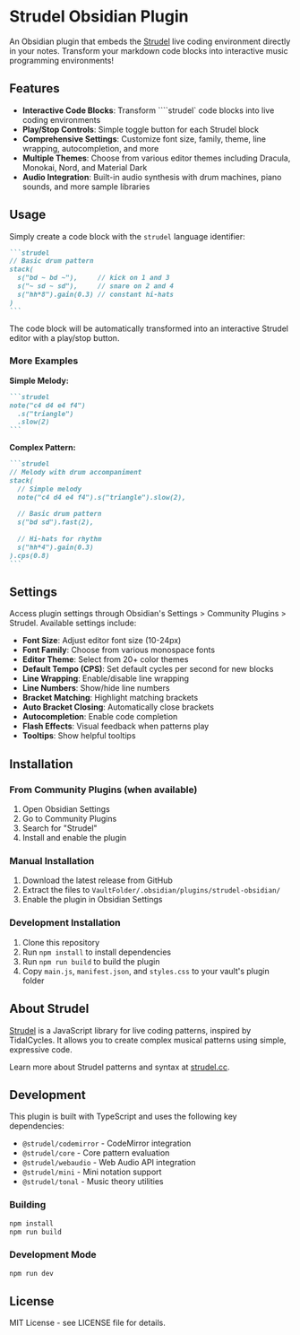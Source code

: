 # Strudel Obsidian Plugin

An Obsidian plugin that embeds the [Strudel](https://strudel.cc/) live coding environment directly in your notes. Transform your markdown code blocks into interactive music programming environments!

## Features

- **Interactive Code Blocks**: Transform ````strudel` code blocks into live coding environments
- **Play/Stop Controls**: Simple toggle button for each Strudel block
- **Comprehensive Settings**: Customize font size, family, theme, line wrapping, autocompletion, and more
- **Multiple Themes**: Choose from various editor themes including Dracula, Monokai, Nord, and Material Dark
- **Audio Integration**: Built-in audio synthesis with drum machines, piano sounds, and more sample libraries

## Usage

Simply create a code block with the `strudel` language identifier:

````markdown
```strudel
// Basic drum pattern
stack(
  s("bd ~ bd ~"),     // kick on 1 and 3
  s("~ sd ~ sd"),     // snare on 2 and 4  
  s("hh*8").gain(0.3) // constant hi-hats
)
```
````

The code block will be automatically transformed into an interactive Strudel editor with a play/stop button.

### More Examples

**Simple Melody:**
````markdown
```strudel
note("c4 d4 e4 f4")
  .s("triangle")
  .slow(2)
```
````

**Complex Pattern:**
````markdown
```strudel
// Melody with drum accompaniment
stack(
  // Simple melody
  note("c4 d4 e4 f4").s("triangle").slow(2),
  
  // Basic drum pattern
  s("bd sd").fast(2),
  
  // Hi-hats for rhythm
  s("hh*4").gain(0.3)
).cps(0.8)
```
````

## Settings

Access plugin settings through Obsidian's Settings > Community Plugins > Strudel. Available settings include:

- **Font Size**: Adjust editor font size (10-24px)
- **Font Family**: Choose from various monospace fonts
- **Editor Theme**: Select from 20+ color themes
- **Default Tempo (CPS)**: Set default cycles per second for new blocks
- **Line Wrapping**: Enable/disable line wrapping
- **Line Numbers**: Show/hide line numbers
- **Bracket Matching**: Highlight matching brackets
- **Auto Bracket Closing**: Automatically close brackets
- **Autocompletion**: Enable code completion
- **Flash Effects**: Visual feedback when patterns play
- **Tooltips**: Show helpful tooltips

## Installation

### From Community Plugins (when available)
1. Open Obsidian Settings
2. Go to Community Plugins
3. Search for "Strudel"
4. Install and enable the plugin

### Manual Installation
1. Download the latest release from GitHub
2. Extract the files to `VaultFolder/.obsidian/plugins/strudel-obsidian/`
3. Enable the plugin in Obsidian Settings

### Development Installation
1. Clone this repository
2. Run `npm install` to install dependencies
3. Run `npm run build` to build the plugin
4. Copy `main.js`, `manifest.json`, and `styles.css` to your vault's plugin folder

## About Strudel

[Strudel](https://strudel.cc/) is a JavaScript library for live coding patterns, inspired by TidalCycles. It allows you to create complex musical patterns using simple, expressive code.

Learn more about Strudel patterns and syntax at [strudel.cc](https://strudel.cc/).

## Development

This plugin is built with TypeScript and uses the following key dependencies:

- `@strudel/codemirror` - CodeMirror integration
- `@strudel/core` - Core pattern evaluation
- `@strudel/webaudio` - Web Audio API integration
- `@strudel/mini` - Mini notation support
- `@strudel/tonal` - Music theory utilities

### Building

```bash
npm install
npm run build
```

### Development Mode

```bash
npm run dev
```

## License

MIT License - see LICENSE file for details.
